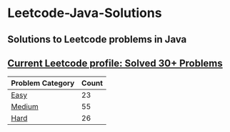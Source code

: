 # Leetcode-Java-Solutions 

## Solutions to Leetcode problems in Java

## [Current Leetcode profile: Solved 30+ Problems](https://leetcode.com/invzbl3/)

Problem Category | Count
--- | --- 
[Easy](https://github.com/invzbl3/LeetCodeTasks/tree/main/src/main/java/com/task/algorithm/Easy/solved) | 23
[Medium](https://github.com/invzbl3/LeetCodeTasks/tree/main/src/main/java/com/task/algorithm/Medium/solved) | 55
[Hard](https://github.com/invzbl3/LeetCodeTasks/tree/main/src/main/java/com/task/algorithm/Hard/solved) | 26
